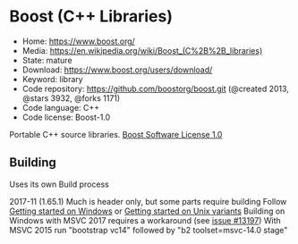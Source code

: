 # Boost (C++ Libraries)

- Home: https://www.boost.org/
- Media: https://en.wikipedia.org/wiki/Boost_(C%2B%2B_libraries)
- State: mature
- Download: https://www.boost.org/users/download/
- Keyword: library
- Code repository: https://github.com/boostorg/boost.git (@created 2013, @stars 3932, @forks 1171)
- Code language: C++
- Code license: Boost-1.0

Portable C++ source libraries.
[Boost Software License 1.0](https://github.com/boostorg/boost/blob/master/LICENSE_1_0.txt)

## Building

Uses its own Build process

2017-11 (1.65.1)
Much is header only, but some parts require building
Follow [Getting started on Windows](https://www.boost.org/doc/libs/1_65_1/more/getting_started/windows.html) or [Getting started on Unix variants](https://www.boost.org/doc/libs/1_65_1/more/getting_started/unix-variants.html)
Building on Windows with MSVC 2017 requires a workaround (see [issue #13197](https://svn.boost.org/trac10/ticket/13197))
With MSVC 2015 run "bootstrap vc14" followed by "b2 toolset=msvc-14.0 stage"
